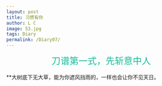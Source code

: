 ```yaml
---
layout: post
title: 习惯有你
author: L C
image: 53.jpg
tags: Diary
permalink: /Diary07/
---
```

<iframe src="/vedio/海棠未眠.mp3" autostart="true" loop="true" style="display:none"></iframe>

<center><font size="5" color="#1ABC9C">刀谱第一式，先斩意中人</font></center><br> 
**大树底下无大草，能为你遮风挡雨的，一样也会让你不见天日。

  
